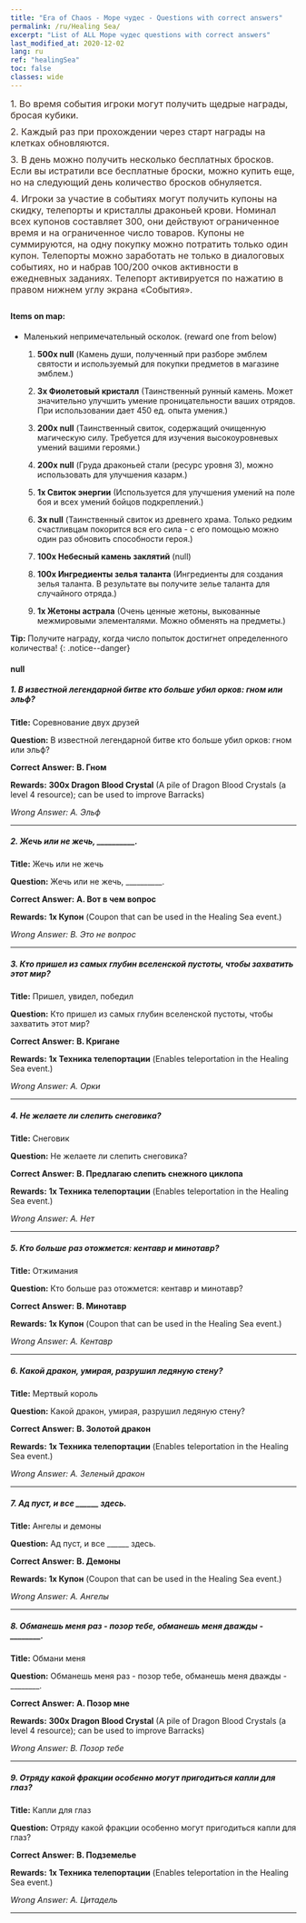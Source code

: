 ```yaml
---
title: "Era of Chaos - Море чудес - Questions with correct answers"
permalink: /ru/Healing Sea/
excerpt: "List of ALL Море чудес questions with correct answers"
last_modified_at: 2020-12-02
lang: ru
ref: "healingSea"
toc: false
classes: wide
---
```


   <span style="color: #3c2a1e;font-size:16px">1. Во время события игроки могут получить щедрые награды, бросая кубики. </span><br/><span style="color: #ffffff;font-size:6px">　</span><br/>
   <span style="color: #3c2a1e;font-size:16px">2. Каждый раз при прохождении через старт награды на клетках обновляются. </span><br/><span style="color: #ffffff;font-size:6px">　</span><br/>
   <span style="color: #3c2a1e;font-size:16px">3. В день можно получить несколько бесплатных бросков. Если вы истратили все бесплатные броски, можно купить еще, но на следующий день количество бросков обнуляется. </span><br/><span style="color: #ffffff;font-size:6px">　</span><br/>
   <span style="color: #3c2a1e;font-size:16px">4. Игроки за участие в событиях могут получить купоны на скидку, телепорты и кристаллы драконьей крови. Номинал всех купонов составляет 300, они действуют ограниченное время и на ограниченное число товаров. Купоны не суммируются, на одну покупку можно потратить только один купон. Телепорты можно заработать не только в диалоговых событиях, но и набрав 100/200 очков активности в ежедневных заданиях. Телепорт активируется по нажатию в правом нижнем углу экрана «События». </span><br/><span style="color: #ffffff;font-size:6px">　</span><br/>
#### Items on map: 

 -  Маленький непримечательный осколок. (reward one from below)

    1.  **500x null** (Камень души, полученный при разборе эмблем святости и используемый для покупки предметов в магазине эмблем.) 

    2.  **3x Фиолетовый кристалл** (Таинственный рунный камень. Может значительно улучшить умение проницательности ваших отрядов. При использовании дает 450 ед. опыта умения.) 

    3.  **200x null** (Таинственный свиток, содержащий очищенную магическую силу. Требуется для изучения высокоуровневых умений вашими героями.) 

    4.  **200x null** (Груда драконьей стали (ресурс уровня 3), можно использовать для улучшения казарм.) 

    5.  **1x Свиток энергии** (Используется для улучшения умений на поле боя и всех умений бойцов подкреплений.) 

    6.  **3x null** (Таинственный свиток из древнего храма. Только редким счастливцам покорится вся его сила - с его помощью можно один раз обновить способности героя.) 

    7.  **100x Небесный камень заклятий** (null) 

    8.  **100x Ингредиенты зелья таланта** (Ингредиенты для создания зелья таланта. В результате вы получите зелье таланта для случайного отряда.) 

    9.  **1x Жетоны астрала** (Очень ценные жетоны, выкованные межмировыми элементалями. Можно обменять на предметы.) 

**Tip:** Получите награду, когда число попыток достигнет определенного количества!
{: .notice--danger}

#### null 

##### 1. В известной легендарной битве кто больше убил орков: гном или эльф? 

   **Title:**  Соревнование двух друзей

   **Question:** В известной легендарной битве кто больше убил орков: гном или эльф?

   **Correct Answer:** **B. Гном** 

   **Rewards:**  **300x Dragon Blood Crystal** (A pile of Dragon Blood Crystals (a level 4 resource); can be used to improve Barracks)

   *Wrong Answer:* *A. Эльф* 

---

##### 2. Жечь или не жечь, __________. 

   **Title:**  Жечь или не жечь

   **Question:** Жечь или не жечь, __________.

   **Correct Answer:** **A. Вот в чем вопрос** 

   **Rewards:**  **1x Купон** (Coupon that can be used in the Healing Sea event.)

   *Wrong Answer:* *B. Это не вопрос* 

---

##### 3. Кто пришел из самых глубин вселенской пустоты, чтобы захватить этот мир? 

   **Title:**  Пришел, увидел, победил

   **Question:** Кто пришел из самых глубин вселенской пустоты, чтобы захватить этот мир?

   **Correct Answer:** **B. Кригане** 

   **Rewards:**  **1x Техника телепортации** (Enables teleportation in the Healing Sea event.)

   *Wrong Answer:* *A. Орки* 

---

##### 4. Не желаете ли слепить снеговика? 

   **Title:**  Снеговик

   **Question:** Не желаете ли слепить снеговика?

   **Correct Answer:** **B. Предлагаю слепить снежного циклопа** 

   **Rewards:**  **1x Техника телепортации** (Enables teleportation in the Healing Sea event.)

   *Wrong Answer:* *A. Нет* 

---

##### 5. Кто больше раз отожмется: кентавр и минотавр? 

   **Title:**  Отжимания

   **Question:** Кто больше раз отожмется: кентавр и минотавр?

   **Correct Answer:** **B. Минотавр** 

   **Rewards:**  **1x Купон** (Coupon that can be used in the Healing Sea event.)

   *Wrong Answer:* *A. Кентавр* 

---

##### 6. Какой дракон, умирая, разрушил ледяную стену? 

   **Title:**  Мертвый король

   **Question:** Какой дракон, умирая, разрушил ледяную стену?

   **Correct Answer:** **B. Золотой дракон** 

   **Rewards:**  **1x Техника телепортации** (Enables teleportation in the Healing Sea event.)

   *Wrong Answer:* *A. Зеленый дракон* 

---

##### 7. Ад пуст, и все ______ здесь. 

   **Title:**  Ангелы и демоны

   **Question:** Ад пуст, и все ______ здесь.

   **Correct Answer:** **B. Демоны** 

   **Rewards:**  **1x Купон** (Coupon that can be used in the Healing Sea event.)

   *Wrong Answer:* *A. Ангелы* 

---

##### 8. Обманешь меня раз - позор тебе, обманешь меня дважды - ________. 

   **Title:**  Обмани меня

   **Question:** Обманешь меня раз - позор тебе, обманешь меня дважды - ________.

   **Correct Answer:** **A. Позор мне** 

   **Rewards:**  **300x Dragon Blood Crystal** (A pile of Dragon Blood Crystals (a level 4 resource); can be used to improve Barracks)

   *Wrong Answer:* *B. Позор тебе* 

---

##### 9. Отряду какой фракции особенно могут пригодиться капли для глаз? 

   **Title:**  Капли для глаз

   **Question:** Отряду какой фракции особенно могут пригодиться капли для глаз?

   **Correct Answer:** **B. Подземелье** 

   **Rewards:**  **1x Техника телепортации** (Enables teleportation in the Healing Sea event.)

   *Wrong Answer:* *A. Цитадель* 

---


